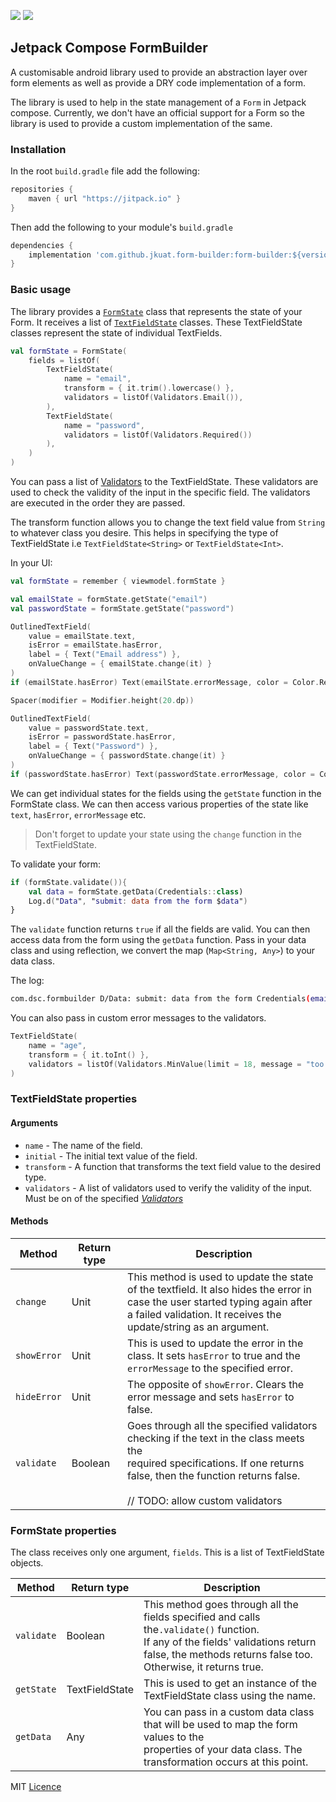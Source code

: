 [![](https://jitpack.io/v/jkuatdsc/form-builder.svg)](https://jitpack.io/#jkuatdsc/form-builder)
[![](https://jitpack.io/v/jkuatdsc/form-builder/badge.svg)](https://jitpack.io/#jkuatdsc/form-builder)

## Jetpack Compose FormBuilder
A customisable android library used to provide an abstraction layer over form elements as well as provide a DRY code implementation of a form.

The library is used to help in the state management of a `Form` in Jetpack compose. Currently, we don't have an official support for a Form so the library is used to provide a custom implementation of the same.

### Installation
In the root `build.gradle` file add the following:
```groovy
repositories {
    maven { url "https://jitpack.io" }
}
```

Then add the following to your module's `build.gradle`
```groovy
dependencies {
    implementation 'com.github.jkuat.form-builder:form-builder:${version}'
}
```

### Basic usage
The library provides a [`FormState`](/form-builder/src/main/java/com/dsc/form_builder/FormState.kt) class that represents the state of your Form. It receives a list of [`TextFieldState`](/form-builder/src/main/java/com/dsc/form_builder/TextFieldState.kt) classes. These TextFieldState classes represent the state of individual TextFields.

```kotlin
val formState = FormState(
    fields = listOf(
        TextFieldState(
            name = "email",
            transform = { it.trim().lowercase() },
            validators = listOf(Validators.Email()),
        ),
        TextFieldState(
            name = "password",
            validators = listOf(Validators.Required())
        ),
    )
)
```

You can pass a list of [Validators](/form-builder/src/main/java/com/dsc/form_builder/Validators.kt) to the TextFieldState. These validators are used to check the validity of the input in the specific field. The validators are executed in the order they are passed. 

The transform function allows you to change the text field value from `String` to whatever class you desire. This helps in specifying the type of TextFieldState i.e `TextFieldState<String>` or `TextFieldState<Int>`.

In your UI:

```kotlin
val formState = remember { viewmodel.formState }

val emailState = formState.getState("email")
val passwordState = formState.getState("password")

OutlinedTextField(
    value = emailState.text,
    isError = emailState.hasError,
    label = { Text("Email address") },
    onValueChange = { emailState.change(it) }
)
if (emailState.hasError) Text(emailState.errorMessage, color = Color.Red)

Spacer(modifier = Modifier.height(20.dp))

OutlinedTextField(
    value = passwordState.text,
    isError = passwordState.hasError,
    label = { Text("Password") },
    onValueChange = { passwordState.change(it) }
)
if (passwordState.hasError) Text(passwordState.errorMessage, color = Color.Red)
```

We can get individual states for the fields using the `getState` function in the FormState class. We can then access various properties of the state like `text`, `hasError`, `errorMessage` etc.

> Don't forget to update your state using the `change` function in the TextFieldState.

To validate your form:

```kotlin
if (formState.validate()){
    val data = formState.getData(Credentials::class)
    Log.d("Data", "submit: data from the form $data")
}
```

The `validate` function returns `true` if all the fields are valid. You can then access data from the form using the `getData` function. Pass in your data class and using reflection, we convert the map (`Map<String, Any>`) to your data class.

The log:
```bash
com.dsc.formbuilder D/Data: submit: data from the form Credentials(email=test@mail.com, password=12345678)
```

You can also pass in custom error messages to the validators.

```kotlin
TextFieldState(
    name = "age",
    transform = { it.toInt() },
    validators = listOf(Validators.MinValue(limit = 18, message = "too young"))
)
```

### TextFieldState properties
#### Arguments
 * `name` - The name of the field.
 * `initial` - The initial text value of the field.
 * `transform` - A function that transforms the text field value to the desired type.
 * `validators` - A list of validators used to verify the validity of the input. Must be on of the specified [_Validators_](/form-builder/src/main/java/com/dsc/form_builder/Validators.kt)

#### Methods
| Method      | Return type | Description                                                                                                                                                                                                      |
|-------------|-------------|------------------------------------------------------------------------------------------------------------------------------------------------------------------------------------------------------------------|
| `change`    | Unit        | This method is used to update the state of the textfield. It also hides the error in<br>case the user started typing again after a failed validation. It receives the <br>update/string as an argument.          |
| `showError` | Unit        | This is used to update the error in the class. It sets `hasError` to true and the <br>`errorMessage` to the specified error.                                                                                     |
| `hideError` | Unit        | The opposite of `showError`. Clears the error message and sets `hasError` to false.                                                                                                                              |
| `validate`  | Boolean     | Goes through all the specified validators checking if the text in the class meets the<br>required specifications. If one returns false, then the function returns false.<br><br>// TODO: allow custom validators |

### FormState properties
The class receives only one argument, `fields`. This is a list of TextFieldState objects.

| Method     | Return type    | Description                                                                                                                                                                                               |
|------------|----------------|-----------------------------------------------------------------------------------------------------------------------------------------------------------------------------------------------------------|
| `validate` | Boolean        | This method goes through all the fields specified and calls the`.validate()` function. <br>If any of the fields' validations return false, the methods returns false too. <br>Otherwise, it returns true. |
| `getState` | TextFieldState | This is used to get an instance of the TextFieldState class using the name.                                                                                                                               |
| `getData`  | Any            | You can pass in a custom data class that will be used to map the form values to the <br>properties of your data class. The transformation occurs at this point.                                           |
MIT [Licence](LICENSE)
